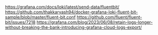 https://grafana.com/docs/loki/latest/send-data/fluentbit/
https://github.com/thakkaryash94/docker-grafana-loki-fluent-bit-sample/blob/master/fluent-bit.conf
https://github.com/fluent/fluent-bit/issues/7218
https://grafana.com/blog/2023/06/08/retain-logs-longer-without-breaking-the-bank-introducing-grafana-cloud-logs-export/
